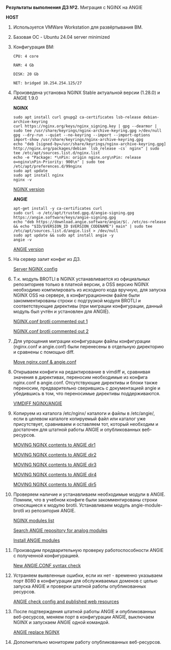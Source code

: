 **Результаты выполнения ДЗ №2.**
Миграция с NGINX на ANGIE

**HOST**
1. Используется VMWare Workstation для развёртывания ВМ.
2. Базовая ОС - Ubuntu 24.04 server minimized
3. Конфигурация ВМ:

   ```
   CPU: 4 core

   RAM: 4 Gb

   DISK: 20 Gb

   NET: bridged 10.254.254.125/27
   ```
   
4. Произведена установка NGINX Stable актуальной версии (1.28.0) и ANGIE 1.9.0

   **NGINX**
   ```
   sudo apt install curl gnupg2 ca-certificates lsb-release debian-archive-keyring
   curl https://nginx.org/keys/nginx_signing.key | gpg --dearmor | sudo tee /usr/share/keyrings/nginx-archive-keyring.gpg >/dev/null
   gpg --dry-run --quiet --no-keyring --import --import-options import-show /usr/share/keyrings/nginx-archive-keyring.gpg
   echo "deb [signed-by=/usr/share/keyrings/nginx-archive-keyring.gpg] http://nginx.org/packages/debian `lsb_release -cs` nginx" | sudo tee /etc/apt/sources.list.d/nginx.list
   echo -e "Package: *\nPin: origin nginx.org\nPin: release o=nginx\nPin-Priority: 900\n" | sudo tee /etc/apt/preferences.d/99nginx
   sudo apt update
   sudo apt install nginx
   nginx -v
   ```
   [NGINX version]()

   **ANGIE**
   ```
   apt-get install -y ca-certificates curl
   sudo curl -o /etc/apt/trusted.gpg.d/angie-signing.gpg https://angie.software/keys/angie-signing.gpg
   echo "deb https://download.angie.software/angie/$(. /etc/os-release && echo "$ID/$VERSION_ID $VERSION_CODENAME") main" | sudo tee /etc/apt/sources.list.d/angie.list > /dev/null
   sudo apt update && sudo apt install angie -y
   angie -v
   ```
   [ANGIE version]()
   
5. На сервер залит конфиг из ДЗ.
    
   [Server NGINX config]()

6. Т.к. модуль BROTLI в NGINX устанавливается из официальных репозиториев только в платной версии, а OSS версию NGINX необходимо компилировать из исходного кода вручную, для запуска NGINX OSS на сервере,
   в конфигурационном файле были закомментированы строки с подгрузкой модуля BROTLI и соответствующие директивы (при миграции конфигурации, данный модуль был учтён и установлен для ANGIE).
   
   [NGINX.conf brotli commented out 1]()
   
   [NGINX.conf brotli commented out 2]()
   
8. Для упрощения миграции конфигурации файлы конфигурации (nginx.conf и angie.conf) были перенесены в отдельную директорию и сравнены с помощью diff.
    
    [Move nginx.conf & angie.conf]()
   
9. Открываем конфиги на редактирование в vimdiff и, сравнивая значения в директивах, переносим необходимые из конфига nginx.conf в angie.conf. Отсутствующие директивы и блоки также переносим, предварительно
    сверившись с документацией angie и убедившись в том, что переносимые директивы поддерживаются.
    
    [VIMDIFF NGINX/ANGIE]()
    
10. Копируем из каталога /etc/nginx/ каталоги и файлы в /etc/angie/, если в целевом каталоге копируемый файл или каталог уже присутствует, сравниваем и оставляем тот, который необходим и достаточен для штатной
    работы ANGIE и опубликованных веб-ресурсов.

    [MOVING NGINX contents to ANGIE dir1]()

    [MOVING NGINX contents to ANGIE dir2]()

    [MOVING NGINX contents to ANGIE dir3]()

    [MOVING NGINX contents to ANGIE dir4]()
    
    [MOVING NGINX contents to ANGIE dir5]()
    
12. Проверяем наличие и устанавливаем необходимые модули в ANGIE. Помним, что в учебном конфиге были закомментированы строки относящиеся к модулю brotli. Устанавливаем модуль angie-module-brotli из репозитория
    ANGIE.
    
    [NGINX modules list]()
    
    [Search ANGIE repository for analog modules]()
    
    [Install ANGIE modules]()
    
13. Производим предварительную проверку работоспособности ANGIE с полученной конфигурацией.
    
    [New ANGIE.CONF syntax check]()
    
14. Устраняем выявленные ошибки, если их нет - временно указываем порт 8080 в конфигурации для обслуживаемых доменов с целью запуска ANGIE и проверки штатной работы опубликованных ресурсов.
    
    [ANGIE check config and published web resources]()
    
15. После подтверждения штатной работы ANGIE и опубликованных веб-ресурсов, меняем порт в конфигурации ANGIE, выключаем NGINX и запускаем ANGIE одной командой.
    
    [ANGIE replace NGINX]()
    
16. Дополнительно мониторим работу опубликованных веб-ресурсов.
